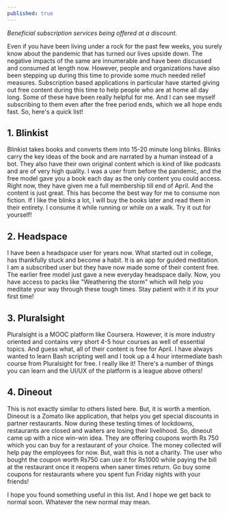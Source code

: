 ```yaml
---
published: true
---
```

*Beneficial subscription services being offered at a discount.*

Even if you have been living under a rock for the past few weeks, you surely know about the pandemic that has turned our lives
upside down. The negative impacts of the same are innumerable and have been discussed and consumed at length now. However, 
people and organizations have also been stepping up during this time to provide some much needed relief measures. Subscription
based applications in particular have started giving out free content during this time to help people who are at home all day long.
Some of these have been really helpful for me. And I can see myself subscribing to them even after the free period ends, which we
all hope ends fast. So, here's a quick list!

## 1. Blinkist

Blinkist takes books and converts them into 15-20 minute long blinks. Blinks carry the key ideas of the book and are narrated
by a human instead of a bot. They also have their own original content which is kind of like podcasts and are of very high quality.
I was a user from before the pandemic, and the free model gave you a book each day as the only content you could access. Right now,
they have given me a full membership till end of April. And the content is just great. This has become the best way for me to consume
non fiction. If I like the blinks a lot, I will buy the books later and read them in their entirety. I consume it while running or while
on a walk. Try it out for yourself!

## 2. Headspace

I have been a headspace user for years now. What started out in college, has thankfully stuck and become a habit. It is an app for guided
meditation. I am a subscribed user but they have now made some of their content free. The earlier free model just gave a new everyday headspace
daily. Now, you have access to packs like "Weathering the storm" which will help you meditate your way through these tough times. Stay patient
with it if its your first time!

## 3. Pluralsight

Pluralsight is a MOOC platform like Coursera. However, it is more industry oriented and contains very short 4-5 hour courses as well of
essential topics. And guess what, all of their content is free for April.  I have always wanted to learn Bash scripting well and I took up 
a 4 hour intermediate bash course from Pluralsight for free. I really like it! There's a number of things you can learn and the UI/UX of
the platform is a league above others!

## 4. Dineout

This is not exactly similar to others listed here. But, it is worth a mention. Dineout is a Zomato like application, that helps
you get special discounts in partner restaurants. Now during these testing times of lockdowns, restaurants are closed and waiters are 
losing their livelihood. So, dineout came up with a nice win-win idea. They are offering coupons worth Rs 750 which you can buy for
a restaurant of your choice. The money collected will help pay the employees for now. But, wait this is not a charity. The user
who bought the coupon worth Rs750 can use it for Rs1000 while paying the bill at the restaurant once it reopens when saner times
return. Go buy some coupons for restaurants where you spent fun Friday nights with your friends!

I hope you found something useful in this list. And I hope we get back to normal soon. Whatever the new normal may mean.
